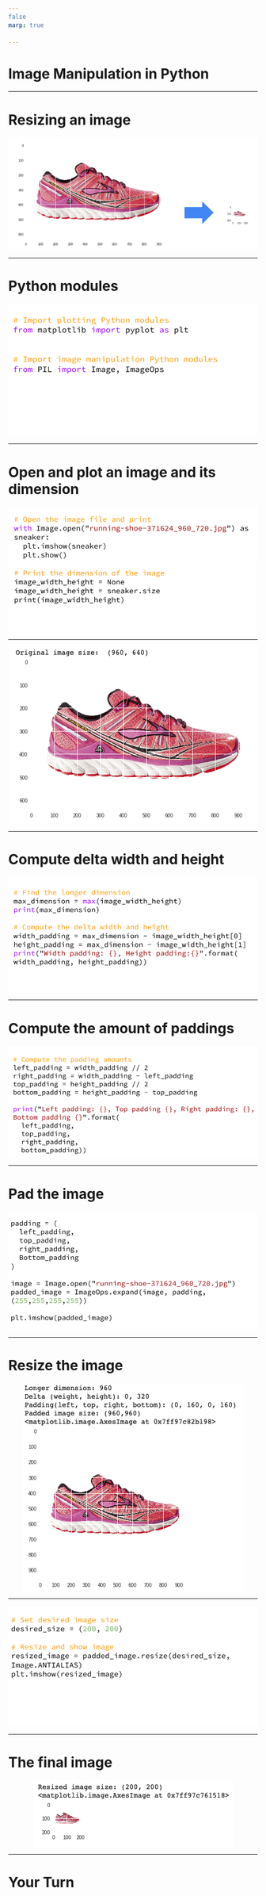 ```yaml
---
false
marp: true

---
```


<style>
img[alt~="center"] {
  display: block;
  margin: 0 auto;
}
</style>

# Image Manipulation in Python

---

# Resizing an image

![center](res/imagemaninpy1.png)

<!--
It is common to have input data that consists of images. Just like with tabular data, we still need to perform data cleaning and exploration, and this often involves manipulating the images to ensure they are in a good form for your ML model. For example, we may want to resize the images to a uniform dimension or colorspace.

Our goal in this lecture, is to discuss how to take a rectangular image that is 960 by 640 pixels and produce a thumbnail that is 200 by 200 pixels. 

Image Details:
* [imagemaninpy1.png](http://www.google.com): Copyright Google  
-->

---

# Python modules

![center](res/imagemaninpy2.png)

<!--
Matplotlib
* We’ll use the matplotlib Python library that you have already used for creating charts. But in this exercise, we’ll use it to plot an image, instead of chart.

PIL (Python Imaging Library)
* Free library for the Python programming language that adds support for opening, manipulating, and saving many different image file formats
* A newer fork of PIL is called Pillow

Image Details:
* [imagemaninpy2.png](http://www.google.com): Copyright Google  
-->

---

# Open and plot an image and its dimension

![center](res/imagemaninpy3.png)
<!--

In the first block of code, we open the image using PIL. In this case, the image is in the same directory as our Python project and the name is running-shoe-371624_960_720.jpg. We then plot the image using Matplotlib. 

In the second block of code, we inspect the dimensions of the image. 

Image Details:
* [imagemaninpy3.png](http://www.google.com): Copyright Google  
-->

---

![center](res/imagemaninpy4.png)

<!--
Remember the goal is to end up with a thumbnail image which is square and with 200 by 200 pixels dimension.

Questions for students:
* How do we get there?
* If the image is resized from rectangular (960x640) to square (200x200), what happens to the image?

There are a variety of ways to avoid skewing the image when changing the dimensions. One common technique is called padding. Here we will pad the original image in the vertical direction so that it's square in shape. We will then size it down to 200 by 200 pixels. 

Let’s see how to do that in code.

Image Details:
* [imagemaninpy4.png](http://www.google.com): Copyright Google  
-->

---

# Compute delta width and height
![center](res/imagemaninpy5.png)

<!--
How do we figure how much to pad the image to make it a square?

First, determine the longest dimension between the width and height of the original image.

Figure out how much padding is needed in the height and width of the image.  In this case, we need to pad the image’s height to match the image’s width, since the width is larger than the height.

Image Details:
* [imagemaninpy5.png](http://www.google.com): Copyright Google  
-->

---

# Compute the amount of paddings

![center](res/imagemaninpy6.png)

<!--
But wait!  In order to keep the shoes centered on the image, we need to pad the height both at the top as well as at the bottom, thus HALF the required padding will be added to the bottom and the other half to the top of the image.

Image Details:
* [imagemaninpy6.png](http://www.google.com): Copyright Google  
-->

---

# Pad the image

![center](res/imagemaninpy7.png)

<!--
Alright, we are ready to do the padding. We use the PIL module again to do the padding by passing in the original image, padding figures in pixels (left, top, right, bottom), and the background color of the padding pixels.

Image Details:
* [imagemaninpy7.png](http://www.google.com): Copyright Google  
-->

---

# Resize the image

![center](res/imagemaninpy8.png)

<!--
Now we need just to reduce the dimension into a thumbnail size of 200x200 pixels.

Image Details:
* [imagemaninpy8.png](http://www.google.com): Copyright Google  
-->

---

![center](res/imagemaninpy9.png)

<!--
Again, we use the PIL module to do so by passing in the desired_size.

Image Details:
* [imagemaninpy9.png](http://www.google.com): Copyright Google  
-->

---

# The final image

![center](res/imagemaninpy10.png)

<!--
Here’s the final image.

Image Details:
* [imagemaninpy10.png](http://www.google.com): Copyright Google  
-->

---

# Your Turn

<!--
Let's practice in the lab. 
-->
